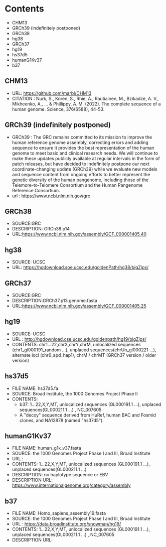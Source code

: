 # Contents
- CHM13
- GRCh39 (indefinitely postponed)
- GRCh38
- hg38
- GRCh37
- hg19
- hs37d5
- humanG1Kv37
- b37

## CHM13
- URL: https://github.com/marbl/CHM13
- CITATION : Nurk, S., Koren, S., Rhie, A., Rautiainen, M., Bzikadze, A. V., Mikheenko, A., ... & Phillippy, A. M. (2022). The complete sequence of a human genome. Science, 376(6588), 44-53.

## GRCh39 (indefinitely postponed)
- GRCh39 : The GRC remains committed to its mission to improve the human reference genome assembly, correcting errors and adding sequence to ensure it provides the best representation of the human genome to meet basic and clinical research needs. We will continue to make these updates publicly available at regular intervals in the form of patch releases, but have decided to indefinitely postpone our next coordinate-changing update (GRCh39) while we evaluate new models and sequence content from ongoing efforts to better represent the genetic diversity of the human pangenome, including those of the Telemore-to-Telomere Consortium and the Human Pangenome Reference Consortium.
- url : https://www.ncbi.nlm.nih.gov/grc

## GRCh38
- SOURCE:GRC
- DESCRIPTION: GRCh38.p14
- URL:https://www.ncbi.nlm.nih.gov/assembly/GCF_000001405.40

## hg38
- SOURCE: UCSC
- URL: https://hgdownload.soe.ucsc.edu/goldenPath/hg38/bigZips/

## GRCh37 
- SOURCE:GRC
- DESCRIPTION:GRCh37.p13.genome.fasta
- URL:https://www.ncbi.nlm.nih.gov/assembly/GCF_000001405.25

## hg19 
- SOURCE: UCSC
- URL : http://hgdownload.cse.ucsc.edu/goldenpath/hg19/bigZips/
- CONTENTS: chr1...22,chrX,chrY,chrM, unlocalized sequences (chr1_gl000191_random ...),  unplaced sequences(chrUn_gl000221 ...), alternate loci (chr6_apd_hap1), chrM / chrMT (GRCh37 version / older version)

## hs37d5
- FILE NAME: hs37d5.fa
- SOURCE: Broad Institute, the 1000 Genomes Project Phase II
- CONTENTS: 
  - b37: 1...22,X,Y,MT, unlocalized sequences (GL000191.1 ...),  unplaced sequences(GL000211.1 ...) , NC_007605 
  - A "decoy" sequence derived from HuRef, human BAC and Fosmid clones, and NA12878 (named "hs37d5").

## humanG1Kv37 
- FILE NAME: human_g1k_v37.fasta
- SOURCE: the 1000 Genomes Project Phase I and III, Broad Institute
- URL : 
- CONTENTS: 1...22,X,Y,MT, unlocalized sequences (GL000191.1 ...),  unplaced sequences(GL000211.1 ...)
- DESCRIPTION: no haplotype sequence or EBV
- DESCRIPTION URL: https://www.internationalgenome.org/category/assembly

## b37
- FILE NAME: Homo_sapiens_assembly19.fasta
- SOURCE: the 1000 Genomes Project Phase I and III, Broad Institute
- URL : https://data.broadinstitute.org/snowman/hg19/
- CONTENTS: 1...22,X,Y,MT, unlocalized sequences (GL000191.1 ...),  unplaced sequences(GL000211.1 ...) , NC_007605
- DESCRIPTION URL:
